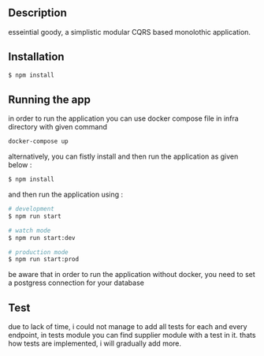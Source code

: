 ## Description

esseintial goody, a simplistic modular CQRS based monolothic application.

## Installation

```bash
$ npm install
```

## Running the app
in order to run the application you can use docker compose file in infra directory with given command
```bash
docker-compose up
```
alternatively, you can fistly install  and then run the application as given below :

```bash
$ npm install
```
and then run the application using :
```bash
# development
$ npm run start

# watch mode
$ npm run start:dev

# production mode
$ npm run start:prod
```
be aware that in order to run the application without docker, 
you need to set a postgress connection for your database

## Test
due to lack of time, i could not manage to add all tests for each and every endpoint, 
in tests module you can find supplier module with a test in it. thats how tests are implemented, i will gradually add more.
